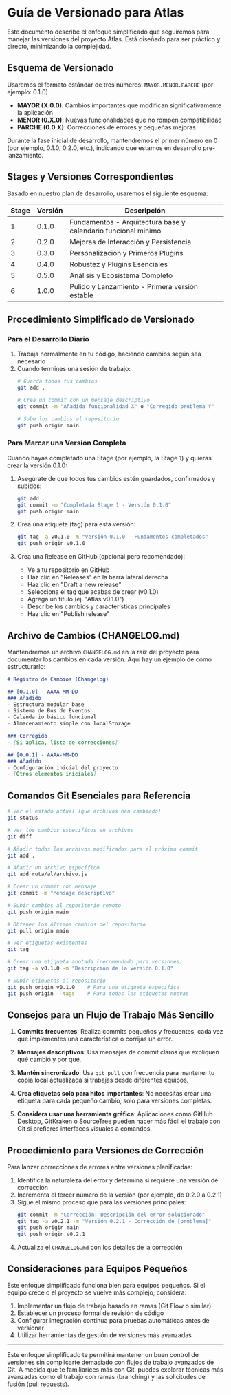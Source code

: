 # Guía de Versionado para Atlas

Este documento describe el enfoque simplificado que seguiremos para manejar las versiones del proyecto Atlas. Está diseñado para ser práctico y directo, minimizando la complejidad.

## Esquema de Versionado

Usaremos el formato estándar de tres números: `MAYOR.MENOR.PARCHE` (por ejemplo: 0.1.0)

- **MAYOR (X.0.0)**: Cambios importantes que modifican significativamente la aplicación
- **MENOR (0.X.0)**: Nuevas funcionalidades que no rompen compatibilidad
- **PARCHE (0.0.X)**: Correcciones de errores y pequeñas mejoras

Durante la fase inicial de desarrollo, mantendremos el primer número en 0 (por ejemplo, 0.1.0, 0.2.0, etc.), indicando que estamos en desarrollo pre-lanzamiento.

## Stages y Versiones Correspondientes

Basado en nuestro plan de desarrollo, usaremos el siguiente esquema:

| Stage | Versión | Descripción |
|-------|---------|-------------|
| 1     | 0.1.0   | Fundamentos - Arquitectura base y calendario funcional mínimo |
| 2     | 0.2.0   | Mejoras de Interacción y Persistencia |
| 3     | 0.3.0   | Personalización y Primeros Plugins |
| 4     | 0.4.0   | Robustez y Plugins Esenciales |
| 5     | 0.5.0   | Análisis y Ecosistema Completo |
| 6     | 1.0.0   | Pulido y Lanzamiento - Primera versión estable |

## Procedimiento Simplificado de Versionado

### Para el Desarrollo Diario

1. Trabaja normalmente en tu código, haciendo cambios según sea necesario
2. Cuando termines una sesión de trabajo:
   ```bash
   # Guarda todos tus cambios
   git add .
   
   # Crea un commit con un mensaje descriptivo
   git commit -m "Añadida funcionalidad X" o "Corregido problema Y"
   
   # Sube los cambios al repositorio
   git push origin main
   ```

### Para Marcar una Versión Completa

Cuando hayas completado una Stage (por ejemplo, la Stage 1) y quieras crear la versión 0.1.0:

1. Asegúrate de que todos tus cambios estén guardados, confirmados y subidos:
   ```bash
   git add .
   git commit -m "Completada Stage 1 - Versión 0.1.0"
   git push origin main
   ```

2. Crea una etiqueta (tag) para esta versión:
   ```bash
   git tag -a v0.1.0 -m "Versión 0.1.0 - Fundamentos completados"
   git push origin v0.1.0
   ```

3. Crea una Release en GitHub (opcional pero recomendado):
   - Ve a tu repositorio en GitHub
   - Haz clic en "Releases" en la barra lateral derecha
   - Haz clic en "Draft a new release"
   - Selecciona el tag que acabas de crear (v0.1.0)
   - Agrega un título (ej. "Atlas v0.1.0")
   - Describe los cambios y características principales
   - Haz clic en "Publish release"

## Archivo de Cambios (CHANGELOG.md)

Mantendremos un archivo `CHANGELOG.md` en la raíz del proyecto para documentar los cambios en cada versión. Aquí hay un ejemplo de cómo estructurarlo:

```markdown
# Registro de Cambios (Changelog)

## [0.1.0] - AAAA-MM-DD
### Añadido
- Estructura modular base
- Sistema de Bus de Eventos
- Calendario básico funcional
- Almacenamiento simple con localStorage

### Corregido
- [Si aplica, lista de correcciones]

## [0.0.1] - AAAA-MM-DD
### Añadido
- Configuración inicial del proyecto
- [Otros elementos iniciales]
```

## Comandos Git Esenciales para Referencia

```bash
# Ver el estado actual (qué archivos han cambiado)
git status

# Ver los cambios específicos en archivos
git diff

# Añadir todos los archivos modificados para el próximo commit
git add .

# Añadir un archivo específico
git add ruta/al/archivo.js

# Crear un commit con mensaje
git commit -m "Mensaje descriptivo"

# Subir cambios al repositorio remoto
git push origin main

# Obtener los últimos cambios del repositorio
git pull origin main

# Ver etiquetas existentes
git tag

# Crear una etiqueta anotada (recomendado para versiones)
git tag -a v0.1.0 -m "Descripción de la versión 0.1.0"

# Subir etiquetas al repositorio
git push origin v0.1.0    # Para una etiqueta específica
git push origin --tags    # Para todas las etiquetas nuevas
```

## Consejos para un Flujo de Trabajo Más Sencillo

1. **Commits frecuentes**: Realiza commits pequeños y frecuentes, cada vez que implementes una característica o corrijas un error.

2. **Mensajes descriptivos**: Usa mensajes de commit claros que expliquen qué cambió y por qué.

3. **Mantén sincronizado**: Usa `git pull` con frecuencia para mantener tu copia local actualizada si trabajas desde diferentes equipos.

4. **Crea etiquetas solo para hitos importantes**: No necesitas crear una etiqueta para cada pequeño cambio, solo para versiones completas.

5. **Considera usar una herramienta gráfica**: Aplicaciones como GitHub Desktop, GitKraken o SourceTree pueden hacer más fácil el trabajo con Git si prefieres interfaces visuales a comandos.

## Procedimiento para Versiones de Corrección

Para lanzar correcciones de errores entre versiones planificadas:

1. Identifica la naturaleza del error y determina si requiere una versión de corrección
2. Incrementa el tercer número de la versión (por ejemplo, de 0.2.0 a 0.2.1)
3. Sigue el mismo proceso que para las versiones principales:
   ```bash
   git commit -m "Corrección: Descripción del error solucionado"
   git tag -a v0.2.1 -m "Versión 0.2.1 - Corrección de [problema]"
   git push origin main
   git push origin v0.2.1
   ```
4. Actualiza el `CHANGELOG.md` con los detalles de la corrección

## Consideraciones para Equipos Pequeños

Este enfoque simplificado funciona bien para equipos pequeños. Si el equipo crece o el proyecto se vuelve más complejo, considera:

1. Implementar un flujo de trabajo basado en ramas (Git Flow o similar)
2. Establecer un proceso formal de revisión de código
3. Configurar integración continua para pruebas automáticas antes de versionar
4. Utilizar herramientas de gestión de versiones más avanzadas

---

Este enfoque simplificado te permitirá mantener un buen control de versiones sin complicarte demasiado con flujos de trabajo avanzados de Git. A medida que te familiarices más con Git, puedes explorar técnicas más avanzadas como el trabajo con ramas (branching) y las solicitudes de fusión (pull requests).
